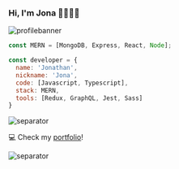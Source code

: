 ### Hi, I'm Jona 👋👨🏻‍💻

![profilebanner](https://user-images.githubusercontent.com/74380483/136100759-c86c5d97-7259-4d8f-af4d-f65821b88a68.png)

```js
const MERN = [MongoDB, Express, React, Node];

const developer = {
  name: 'Jonathan',
  nickname: 'Jona',
  code: [Javascript, Typescript],
  stack: MERN,
  tools: [Redux, GraphQL, Jest, Sass]
}
```
![separator](https://user-images.githubusercontent.com/74380483/136912065-e068e77c-17bc-4d5a-8af3-7d8f1bf07de7.png)
<!--
#### 💻 Check my [portfolio](https://portfolio-jonacampos.vercel.app/)!

##### These are my projects. I keep working on them 😄🙌🏼:
- [Jones Magazine](https://jones-magazine.vercel.app/) (Without maintenance. Only the library works.)
- [Pokemon Search](https://pokemon-search-game-jonaditommaso.vercel.app/)
- [Amazon Clone](https://amazon-own-implementation-jonaditommaso.vercel.app/)
- [Covid Real Time](https://covid19-real-time-monitoring-jonaditommaso.vercel.app/)
-->
💻 Check my [portfolio](https://jonaditommaso-portfolio.vercel.app/)!

![separator](https://user-images.githubusercontent.com/74380483/136912065-e068e77c-17bc-4d5a-8af3-7d8f1bf07de7.png)
<!--
**jonaditommaso/jonaditommaso** is a ✨ _special_ ✨ repository because its `README.md` (this file) appears on your GitHub profile.

Here are some ideas to get you started:

- 🔭 I’m currently working on ...
- 🌱 I’m currently learning ...
- 👯 I’m looking to collaborate on ...
- 🤔 I’m looking for help with ...
- 💬 Ask me about ...
- 📫 How to reach me: ...
- 😄 Pronouns: ...
- ⚡ Fun fact: ...
-->
